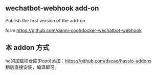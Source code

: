 ## wechatbot-webhook add-on 

Publish the first version of the add-on

form https://github.com/danni-cool/docker-wechatbot-webhook

## 本 addon 方式
ha的加载项仓库(Repo)添加：https://github.com/dscao/hassio-addons \
稍后直接安装，编译即可。

